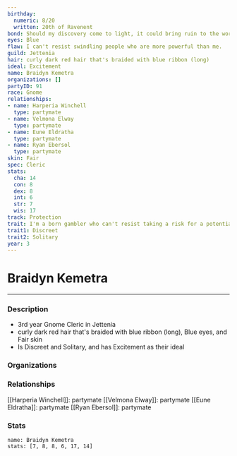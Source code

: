 ```yaml
---
birthday:
  numeric: 8/20
  written: 20th of Ravenent
bond: Should my discovery come to light, it could bring ruin to the world.
eyes: Blue
flaw: I can't resist swindling people who are more powerful than me.
guild: Jettenia
hair: curly dark red hair that's braided with blue ribbon (long)
ideal: Excitement
name: Braidyn Kemetra
organizations: []
partyID: 91
race: Gnome
relationships:
- name: Harperia Winchell
  type: partymate
- name: Velmona Elway
  type: partymate
- name: Eune Eldratha
  type: partymate
- name: Ryan Ebersol
  type: partymate
skin: Fair
spec: Cleric
stats:
  cha: 14
  con: 8
  dex: 8
  int: 6
  str: 7
  wis: 17
track: Protection
trait: I'm a born gambler who can't resist taking a risk for a potential payoff.
trait1: Discreet
trait2: Solitary
year: 3
---
```

# Braidyn Kemetra
---
### Description
- 3rd year Gnome Cleric in Jettenia
- curly dark red hair that's braided with blue ribbon (long), Blue eyes, and Fair skin
- Is Discreet and Solitary, and has Excitement as their ideal

### Organizations
### Relationships
[[Harperia Winchell]]: partymate
[[Velmona Elway]]: partymate
[[Eune Eldratha]]: partymate
[[Ryan Ebersol]]: partymate
### Stats
```statblock
name: Braidyn Kemetra
stats: [7, 8, 8, 6, 17, 14]
```
